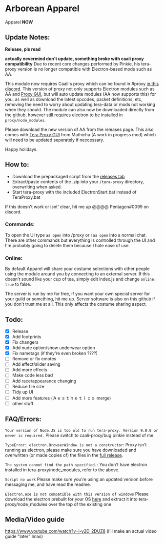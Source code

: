 # Arborean Apparel
Apparel **NOW**


## Update Notes:
**Release, pls read**

**actually nevermind don't update, something broke with caali proxy compatibility**
Due to recent core changes performed by Pinkie, his tera-proxy version is no longer compatible with Electron-based mods such as AA. 

This module now requires Caali's proxy which can be found in #proxy [in this discord](https://discord.gg/maqBmJV). This version of proxy not only supports Electron modules such as AA and [Proxy GUI](https://github.com/Mathicha/tera-proxy-gui), but will auto update modules (AA now supports this) for you, as well as download the latest opcodes, packet definitions, etc, removing the need to worry about updating tera-data or mods not working when they should. The module can also now be downloaded directly from the github, however still requires electron to be installed in `proxy/node_modules`. 

Please download the new version of AA from the releases page. This also comes with [Tera Proxy GUI](https://github.com/Mathicha/Tera-Proxy-Gui) from Mathicha (A work in progress mod) which will need to be updated seperately if neccessary. 

Happy holidays.

## How to:
- Download the prepackaged script from the [releases tab](https://github.com/hugedong69/arborean-apparel/releases)
- Extract/paste contents of the .zip into your `/tera-proxy` directory, overwriting when asked.
- Start tera-proxy with the included ElectronStart.bat instead of TeraProxy.bat

If this doesn't work or isnt' clear, hit me up @@@@ Pentagon#0099 on discord.

### Commands:
To open the UI type `aa open` into /proxy or `!aa open` into a normal chat. There are other commands but everything is controlled through the UI and I'm probably going to delete them because I hate ease of use.

### Online:
By default Apparel will share your costume selections with other people using the module around you by connecting to an external server. If this doesn't sound like your cup of tea, simply edit index.js and change `online: true` to false.

The server is run by me for free, if you want your own special server for your guild or something, hit me up. Server software is also on this github if you don't trust me at all. This only affects the costume sharing aspect.

## Todo:
- [x] Release
- [x] Add footprints
- [x] Fix changers
- [x] Add nude option/show underwear option
- [x] Fix nametags (if they're even broken ????)
- [ ] Remove or fix emotes
- [ ] Add effect/slider saving
- [ ] Add more effects
- [ ] Make code less bad
- [ ] Add race/appearance changing
- [ ] Reduce file size
- [ ] Tidy up UI
- [ ] Add more features (Ａｅｓｔｈｅｔｉｃｓ merge)
- [ ] other stuff

## FAQ/Errors:
`Your version of Node.JS is too old to run tera-proxy. Version 9.0.0 or newer is required.` Please switch to caali-proxy/bug pinkie instead of me.

`TypeError: electron.BrowserWindow is not a constructor`: Proxy isn't running as electron, please make sure you have downloaded and overwritten (or made copies of) the files in the [full release](https://github.com/hugedong69/arborean-apparel/releases).

`The system cannot find the path specified.`: You don't have electron installed in tera-proxy/node_modules, refer to the above.

`Script no work` Please make sure you're using an updated version before messaging me, and have read the readme.

`Electron.exe is not compatible with this version of windows` Please download the electron prebuilt for your OS [here](https://github.com/electron/electron/releases) and extract it into tera-proxy/node_modules over the top of the existing one

## Media/Video guide
https://www.youtube.com/watch?v=i-y2D_2DUZ8
(i'll make an actual video guide "later" lmao)
